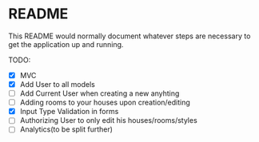 # README

This README would normally document whatever steps are necessary to get the
application up and running.

TODO:

* [x] MVC
* [X] Add User to all models
* [ ] Add Current User when creating a new anyhting
* [ ] Adding rooms to your houses upon creation/editing
* [X] Input Type Validation in forms
* [ ] Authorizing User to only edit his houses/rooms/styles
* [ ] Analytics(to be split further)
